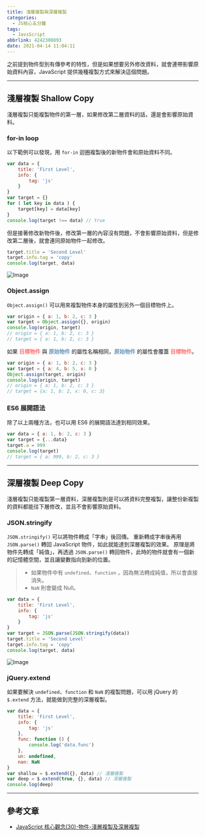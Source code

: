 ```yaml
---
title: 淺層複製與深層複製
categories:
  - JS核心五分鐘
tags:
  - JavsScript
abbrlink: 4242308893
date: 2021-04-14 11:04:11
---
```

之前提到物件型別有傳參考的特性，但是如果想要另外修改資料，就會連帶影響原始資料內容，JavaScript 提供幾種複製方式來解決這個問題。

<!--more-->
---

## 淺層複製 Shallow Copy
淺層複製只能複製物件的第一層，如果修改第二層資料的話，還是會影響原始資料。

### for-in loop
以下範例可以發現，用 `for-in` 迴圈複製後的新物件會和原始資料不同。
```javascript
var data = {
    title: 'First Level',
    info: {
        tag: 'js'
    } 
}
var target = {}
for ( let key in data ) {
    target[key] = data[key]
}
console.log(target !== data) // true
```
但是接著修改新物件後，修改第一層的內容沒有問題，不會影響原始資料，但是修改第二層後，就會連同原始物件一起修改。
```javascript
target.title = 'Second Level' 
target.info.tag = 'copy'
console.log(target, data)
```
![Image](https://i.imgur.com/BbbyV3N.png?55)


### Object.assign
`Object.assign()` 可以用來複製物件本身的屬性到另外一個目標物件上。
```javascript
var origin = { a: 1, b: 2, c: 3 }
var target = Object.assign({}, origin)
console.log(origin, target)
// origin = { a: 1, b: 2, c: 3 }
// target = { a: 1, b: 2, c: 3 }
```

如果 <font color="#ff7575">**目標物件**</font> 與 <font color="#6897bb">**原始物件**</font> 的屬性名稱相同，<font color="#6897bb">**原始物件**</font> 的屬性會覆蓋 <font color="#ff7575">**目標物件**</font>。
```javascript
var origin = { a: 1, b: 2, c: 3 }
var target = { a: 4, b: 5, x: 0 }
Object.assign(target, origin)
console.log(origin, target)
// origin = { a: 1, b: 2, c: 3 }
// target = {a: 1, b: 2, x: 0, c: 3}
```

### ES6 展開語法
除了以上兩種方法，也可以用 ES6 的展開語法達到相同效果。
```javascript
var data = { a: 1, b: 2, c: 3 }
var target = {...data}
target.a = 999
console.log(target)
// target = { a: 999, b: 2, c: 3 }
```

---

## 深層複製 Deep Copy
淺層複製只能複製第一層資料，深層複製則是可以將資料完整複製，讓整份新複製的資料都能往下層修改，並且不會影響原始資料。

### JSON.stringify
`JSON.stringify()` 可以將物件轉成「字串」後回傳。
重新轉成字串後再用 `JSON.parse()` 轉回 JavaScript 物件，如此就能達到深層複製的效果。
原理是將物件先轉成「純值」，再透過 `JSON.parse()` 轉回物件，此時的物件就會有一個新的記憶體空間，並且讓變數指向到新的位置。
> * 如果物件中有 `undefined`、`function` ，因為無法轉成純值，所以會直接消失。
> * `NaN` 則會變成 Null。
```javascript
var data = {
    title: 'First Level',
    info: {
        tag: 'js'
    } 
}
var target = JSON.parse(JSON.stringify(data))
target.title = 'Second Level' 
target.info.tag = 'copy'
console.log(target, data)
```
![Image](https://i.imgur.com/Zi6OaFe.png?55)

### jQuery.extend
如果要解決 `undefined`、`function` 和 `NaN` 的複製問題，可以用 jQuery 的 `$.extend` 方法，就能做到完整的深層複製。
```javascript
var data = {
    title: 'First Level',
    info: {
        tag: 'js'
    },
    func: function () {
        console.log('data.func')
    },
    un: undefined,
    nan: NaN
}
var shallow = $.extend({}, data) // 淺層複製
var deep = $.extend(true, {}, data) // 深層複製
console.log(deep)
```

---

## 參考文章
* [JavaScript 核心觀念(30)-物件-淺層複製及深層複製](https://hsiangfeng.github.io/javascript/20200905/1375484447/)